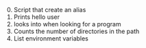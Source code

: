 0. Script that create an alias
1. Prints hello user
2. looks into when looking for a program
3. Counts the number of directories in the path
4. List environment variables
